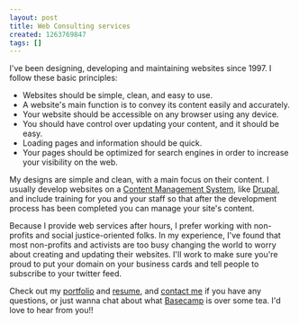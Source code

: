 ```yaml
---
layout: post
title: Web Consulting services
created: 1263769847
tags: []
---
```

I've been designing, developing and maintaining websites since 1997. I follow these basic principles:


* Websites should be simple, clean, and easy to use.
* A website's main function is to convey its content easily and accurately.
* Your website should be accessible on any browser using any device.
* You should have control over updating your content, and it should be easy.
* Loading pages and information should be quick.
* Your pages should be optimized for search engines in order to increase your visibility on the web.


My designs are simple and clean, with a main focus on their content. I usually develop websites on a [Content Management System](http://en.wikipedia.org/wiki/Content_management_system), like [Drupal](http://www.drupal.org/), and include training for you and your staff so that after the development process has been completed you can manage your site's content. 

Because I provide web services after hours, I prefer working with non-profits and social justice-oriented folks. In my experience, I've found that most non-profits and activists are too busy changing the world to worry about creating and updating their websites. I'll work to make sure you're proud to put your domain on your business cards and tell people to subscribe to your twitter feed. 

Check out my [portfolio](/tech) and [resume](/resume), and  [contact me](/contact) if you have any questions, or just wanna chat about what [Basecamp](http://www.basecamphq.com) is over some tea. I'd love to hear from you!!
